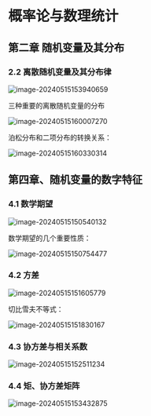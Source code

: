 # 概率论与数理统计



## 第二章 随机变量及其分布

### 2.2 离散随机变量及其分布律

![image-20240515153940659](img/image-20240515153940659.png)

三种重要的离散随机变量的分布

![image-20240515160007270](img/image-20240515160007270.png)

泊松分布和二项分布的转换关系：

![image-20240515160330314](img/image-20240515160330314.png)



## 第四章、随机变量的数字特征

### 4.1 数学期望

![image-20240515150540132](img/image-20240515150540132.png)

数学期望的几个重要性质：

![image-20240515150754477](img/image-20240515150754477.png)

### 4.2 方差

![image-20240515151605779](img/image-20240515151605779.png)

切比雪夫不等式：

![image-20240515151830167](img/image-20240515151830167.png)

### 4.3 协方差与相关系数

![image-20240515152511234](img/image-20240515152511234.png)

### 4.4 矩、协方差矩阵

![image-20240515153432875](img/image-20240515153432875.png)

